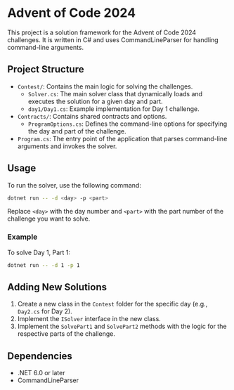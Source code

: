# Advent of Code 2024

This project is a solution framework for the Advent of Code 2024 challenges. It is written in C# and uses CommandLineParser for handling command-line arguments.

## Project Structure

- `Contest/`: Contains the main logic for solving the challenges.
  - `Solver.cs`: The main solver class that dynamically loads and executes the solution for a given day and part.
  - `day1/Day1.cs`: Example implementation for Day 1 challenge.
- `Contracts/`: Contains shared contracts and options.
  - `ProgramOptions.cs`: Defines the command-line options for specifying the day and part of the challenge.
- `Program.cs`: The entry point of the application that parses command-line arguments and invokes the solver.

## Usage

To run the solver, use the following command:

```sh
dotnet run -- -d <day> -p <part>
```

Replace `<day>` with the day number and `<part>` with the part number of the challenge you want to solve.

### Example

To solve Day 1, Part 1:

```sh
dotnet run -- -d 1 -p 1
```

## Adding New Solutions

1. Create a new class in the `Contest` folder for the specific day (e.g., `Day2.cs` for Day 2).
2. Implement the `ISolver` interface in the new class.
3. Implement the `SolvePart1` and `SolvePart2` methods with the logic for the respective parts of the challenge.

## Dependencies

- .NET 6.0 or later
- CommandLineParser